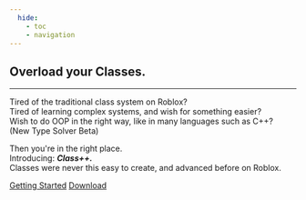 ```yaml
---
  hide:
    - toc
    - navigation
---
```




<div id="classppHome" markdown="1">
<section id="classppMainSection">
<h1 id="classppTitle">Overload your Classes.</h1>
<hr id="classppTitleSeperator"></hr>
<p class="classppTitleDes">
    Tired of the traditional class system on Roblox?<br>
    Tired of learning complex systems, and wish for something easier?<br>
    Wish to do OOP in the right way, like in many languages such as C++?<br>
    (New Type Solver Beta)
</p>
<p class="classppTitleDes">
    Then you're in the right place.<br>
    Introducing: <span style="font-weight: 700; padding: "><i>Class++.</i></span><br>
    Classes were never this easy to create, and advanced before on Roblox.
</p>
<nav> 
<a href="tutorials" id="classppNavButton">Getting Started</a>
<a href="https://github.com/TenebrisNoctua/ClassPP/releases/latest" id="classppNavButton">Download</a>
</nav>
</section>
</div>